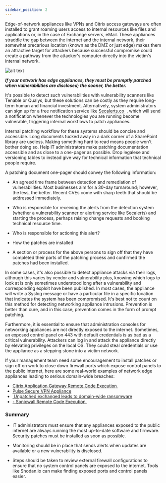 ```yaml
---
sidebar_position: 2
---
```


Edge-of-network appliances like VPNs and Citrix access gateways are often installed to grant roaming users access to internal resources like files and applications or, in the case of Exchange servers, eMail. These appliances straddle the gap between the internet and the internal network, their somewhat precarious location (known as the DMZ or just edge) makes them an attractive target for attackers because successful compromise could create a pathway from the attacker's computer directly into the victim's internal network. 


![alt text][image-1]


***If your network has edge appliances, they must be promptly patched when vulnerabilities are disclosed; the sooner, the better.***


It's possible to detect such vulnerabilities with vulnerability scanners like Tenable or Qualys, but these solutions can be costly as they require long-term human and financial investment. Alternatively, system administrators can sign up for a free notification service like [Secalerts.co ][1] , which will send a notification whenever the technologies you are running become vulnerable, triggering internal workflows to patch appliances.

Internal patching workflow for these systems should be concise and accessible. Long documents tucked away in a dark corner of a SharePoint library are useless. Making something hard to read means people won't bother doing so. Help IT administrators make patching documentation accessible and as close to a one-pager as possible. Drop legalese and versioning tables to instead give way for technical information that technical people require.



A patching document one-pager should convey the following information: 



- An agreed time frame between detection and remediation of vulnerabilities. Most businesses aim for a 30-day turnaround; however, the less, the better. Recent CVEs come with sharp teeth that should be addressed immediately.

- Who is responsible for receiving the alerts from the detection system (whether a vulnerability scanner or alerting service like Secalerts) and starting the process, perhaps raising change requests and booking technical resource time.

- Who is responsible for actioning this alert?

- How the patches are installed

- A section or process for the above persons to sign off that they have completed their parts of the patching process and confirmed the patches had been installed.


In some cases, it's also possible to detect appliance attacks via their logs, although this varies by vendor and vulnerability plus, knowing which logs to look at is only sometimes understood long after a vulnerability and corresponding exploit have been published. In most cases, the appliance will write a Syslog message or have a particular file in a specific location that indicates the system has been compromised. It's best not to count on this method for detecting networking appliance intrusions. Prevention is better than cure, and in this case, prevention comes in the form of prompt patching.

Furthermore, it is essential to ensure that administration consoles for networking appliances are not directly exposed to the internet. Sometimes, an exposed control panel on 443 with default credentials is as bad as a critical vulnerability. Attackers can log in and attack the appliance directly by elevating privileges on the local OS. They could steal credentials or use the appliance as a stepping stone into a victim network. 

If your management team need some encouragement to install patches or sign off on work to close down firewall ports which expose control panels to the public internet, here are some real-world examples of network edge appliances leading to serious domain-wide breaches:  

- [Citrix Application Gateway Remote Code Execution ][2]
- [Pulse Secure VPN Appliance][3]
- [ Unpatched exchanged leads to domain-wide ransomware][4]
- [- Sonicwall Remote Code Execution ][5]

### Summary
-  IT administrators must ensure that any appliances exposed to the public internet are always running the most up-to-date software and firmware. Security patches must be installed as soon as possible.   

- Monitoring should be in place that sends alerts when updates are available or a new vulnerability is disclosed.   

- Steps should be taken to review external firewall configurations to ensure that no system control panels are exposed to the internet. Tools like Shodan.io can make finding exposed ports and control panels easier.

[1]:	https://secalerts.co
[2]:	https://www.zdnet.com/article/hackers-target-unpatched-citrix-servers-to-deploy-ransomware/
[3]:	https://www.cisa.gov/uscert/ncas/current-activity/2021/07/21/malware-targeting-pulse-secure-devices
[4]:	https://thedfirreport.com/2021/11/15/exchange-exploit-leads-to-domain-wide-ransomware/
[5]:	https://threatpost.com/critical-sonicwall-vpn-bugs-appliance-takeover/176869/

[image-1]:	/img/DocImages/VPNDiagram.png